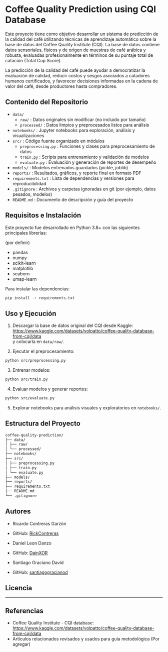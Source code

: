 # Coffee Quality Prediction using CQI Database

Este proyecto tiene como objetivo desarrollar un sistema de predicción de la calidad del café utilizando técnicas de aprendizaje automático sobre la base de datos del Coffee Quality Institute (CQI). La base de datos contiene datos sensoriales, físicos y de origen de muestras de café arábica y robusta, evaluadas profesionalmente en términos de su puntaje total de catación (Total Cup Score).

La predicción de la calidad del café puede ayudar a democratizar la evaluación de calidad, reducir costos y sesgos asociados a catadores humanos certificados, y favorecer decisiones informadas en la cadena de valor del café, desde productores hasta compradores.

## Contenido del Repositorio

- `data/`
  - `raw/` : Datos originales sin modificar (no incluido por tamaño)
  - `processed/` : Datos limpios y preprocesados listos para análisis
- `notebooks/` : Jupyter notebooks para exploración, análisis y visualizaciones
- `src/` : Código fuente organizado en módulos
  - `preprocessing.py` : Funciones y clases para preprocesamiento de datos
  - `train.py` : Scripts para entrenamiento y validación de modelos
  - `evaluate.py` : Evaluación y generación de reportes de desempeño
- `models/` : Modelos entrenados guardados (pickle, joblib)
- `reports/` : Resultados, gráficos, y reporte final en formato PDF
- `requirements.txt` : Lista de dependencias y versiones para reproducibilidad
- `.gitignore` : Archivos y carpetas ignoradas en git (por ejemplo, datos pesados, modelos)
- `README.md` : Documento de descripción y guía del proyecto

## Requisitos e Instalación

Este proyecto fue desarrollado en Python 3.8+ con las siguientes principales librerías:

(por definir)

- pandas
- numpy
- scikit-learn
- matplotlib
- seaborn
- umap-learn

Para instalar las dependencias:

```bash
pip install -r requirements.txt
```

## Uso y Ejecución

1. Descargar la base de datos original del CQI desde Kaggle:  
   https://www.kaggle.com/datasets/volpatto/coffee-quality-database-from-cqi/data  
   y colocarla en `data/raw/`.

2. Ejecutar el preprocesamiento:  

```bash
python src/preprocessing.py
```

3. Entrenar modelos:  
```bash
python src/train.py
```

4. Evaluar modelos y generar reportes:  
```bash
python src/evaluate.py
```
5. Explorar notebooks para análisis visuales y exploratorios en `notebooks/`.

## Estructura del Proyecto

```bash
coffee-quality-prediction/
├── data/
│ ├── raw/
│ └── processed/
├── notebooks/
├── src/
│ ├── preprocessing.py
│ ├── train.py
│ └── evaluate.py
├── models/
├── reports/
├── requirements.txt
├── README.md
└── .gitignore
```
## Autores

- Ricardo Contreras Garzón
- GitHub: [RickContreras](https://github.com/RickContreras)

- Daniel Leon Danzo
- GitHub: [DainXOR](https://github.com/DainXOR)

- Santiago Graciano David
- GitHub: [santiagogracianod](https://github.com/santiagogracianod)

## Licencia

----

## Referencias

- Coffee Quality Institute - CQI database: https://www.kaggle.com/datasets/volpatto/coffee-quality-database-from-cqi/data
- Artículos relacionados revisados y usados para guía metodológica (Por agregar)
